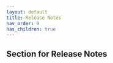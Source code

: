 ```yaml
---
layout: default
title: Release Notes
nav_order: 9
has_children: true
---
```


## Section for Release Notes
